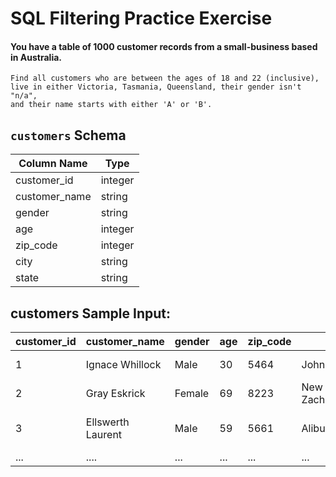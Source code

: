 # SQL Filtering Practice Exercise

#### You have a table of 1000 customer records from a small-business based in Australia.
    
    Find all customers who are between the ages of 18 and 22 (inclusive), 
    live in either Victoria, Tasmania, Queensland, their gender isn't "n/a", 
    and their name starts with either 'A' or 'B'.

## `customers` Schema

| Column Name    | Type    |
|----------------|---------|
| customer_id    | integer |
| customer_name  | string  |
| gender         | string  |
| age            | integer |
| zip_code       | integer |
| city           | string  |
| state          | string  |

## customers Sample Input:


| customer_id | customer_name    | gender | age | zip_code | city              | state                           |
|-------------|------------------|--------|-----|----------|-------------------|---------------------------------|
| 1           | Ignace Whillock  | Male   | 30  | 5464     | Johnstonhaven     | Northern Territory             |
| 2           | Gray Eskrick     | Female | 69  | 8223     | New Zacharyfort   | South Australia                |
| 3           | Ellswerth Laurent| Male   | 59  | 5661     | Aliburgh          | Australian Capital Territory   |
| ...         | ....             | ...    | ... | ...      | ...               | ...                             |